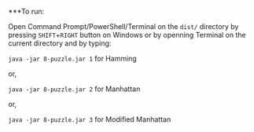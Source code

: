 ***To run:

Open Command Prompt/PowerShell/Terminal on the `dist/` directory by pressing `SHIFT`+`RIGHT` button on Windows or by openning Terminal on the current directory and by typing:

`java -jar 8-puzzle.jar 1` for Hamming

or,

`java -jar 8-puzzle.jar 2` for Manhattan

or,

`java -jar 8-puzzle.jar 3` for Modified Manhattan
